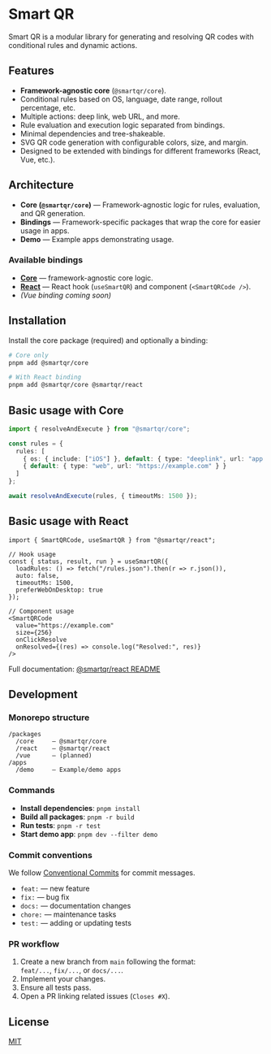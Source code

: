 # Smart QR

Smart QR is a modular library for generating and resolving QR codes with conditional rules and dynamic actions.

## Features

- **Framework-agnostic core** (`@smartqr/core`).
- Conditional rules based on OS, language, date range, rollout percentage, etc.
- Multiple actions: deep link, web URL, and more.
- Rule evaluation and execution logic separated from bindings.
- Minimal dependencies and tree-shakeable.
- SVG QR code generation with configurable colors, size, and margin.
- Designed to be extended with bindings for different frameworks (React, Vue, etc.).

## Architecture

- **Core (`@smartqr/core`)** — Framework-agnostic logic for rules, evaluation, and QR generation.
- **Bindings** — Framework-specific packages that wrap the core for easier usage in apps.
- **Demo** — Example apps demonstrating usage.

### Available bindings

- **[Core](./packages/core/README.md)** — framework-agnostic core logic.
- **[React](./packages/react/README.md)** — React hook (`useSmartQR`) and component (`<SmartQRCode />`).
- *(Vue binding coming soon)*

## Installation

Install the core package (required) and optionally a binding:

```bash
# Core only
pnpm add @smartqr/core

# With React binding
pnpm add @smartqr/core @smartqr/react
```

## Basic usage with Core

```ts
import { resolveAndExecute } from "@smartqr/core";

const rules = {
  rules: [
    { os: { include: ["iOS"] }, default: { type: "deeplink", url: "app://foo" } },
    { default: { type: "web", url: "https://example.com" } }
  ]
};

await resolveAndExecute(rules, { timeoutMs: 1500 });
```

## Basic usage with React

```tsx
import { SmartQRCode, useSmartQR } from "@smartqr/react";

// Hook usage
const { status, result, run } = useSmartQR({
  loadRules: () => fetch("/rules.json").then(r => r.json()),
  auto: false,
  timeoutMs: 1500,
  preferWebOnDesktop: true
});

// Component usage
<SmartQRCode
  value="https://example.com"
  size={256}
  onClickResolve
  onResolved={(res) => console.log("Resolved:", res)}
/>
```

Full documentation: [@smartqr/react README](./packages/react/README.md)

## Development

### Monorepo structure

```
/packages
  /core     — @smartqr/core
  /react    — @smartqr/react
  /vue      — (planned)
/apps
  /demo     — Example/demo apps
```

### Commands

- **Install dependencies**: `pnpm install`
- **Build all packages**: `pnpm -r build`
- **Run tests**: `pnpm -r test`
- **Start demo app**: `pnpm dev --filter demo`

### Commit conventions

We follow [Conventional Commits](https://www.conventionalcommits.org/) for commit messages.

- `feat:` — new feature
- `fix:` — bug fix
- `docs:` — documentation changes
- `chore:` — maintenance tasks
- `test:` — adding or updating tests

### PR workflow

1. Create a new branch from `main` following the format:  
   `feat/...`, `fix/...`, or `docs/...`.
2. Implement your changes.
3. Ensure all tests pass.
4. Open a PR linking related issues (`Closes #X`).

## License

[MIT](./LICENSE)
